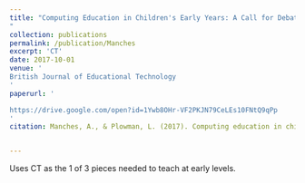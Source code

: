 ```yaml
---
title: "Computing Education in Children's Early Years: A Call for Debate
"
collection: publications
permalink: /publication/Manches
excerpt: 'CT'
date: 2017-10-01
venue: '
British Journal of Educational Technology
'
paperurl: '

https://drive.google.com/open?id=1Ywb8OHr-VF2PKJN79CeLEs10FNtQ9qPp
'
citation: Manches, A., & Plowman, L. (2017). Computing education in children's early years: A call for debate. British Journal of Educational Technology, 48(1), 191-201.


---
```


Uses CT as the 1 of 3 pieces needed to teach at early levels. 

